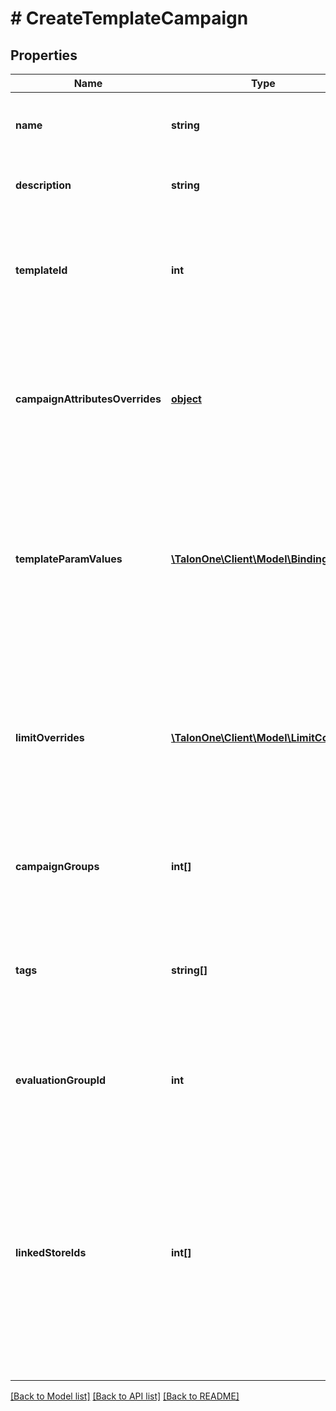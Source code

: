 # # CreateTemplateCampaign

## Properties

Name | Type | Description | Notes
------------ | ------------- | ------------- | -------------
**name** | **string** | A user-facing name for this campaign. | 
**description** | **string** | A detailed description of the campaign. | [optional] 
**templateId** | **int** | The ID of the Campaign Template which will be used in order to create the Campaign. | 
**campaignAttributesOverrides** | [**object**](.md) | Custom Campaign Attributes. If the Campaign Template defines the same values, they will be overridden. | [optional] 
**templateParamValues** | [**\TalonOne\Client\Model\Binding[]**](Binding.md) | Actual values to replace the template placeholder values in the Ruleset bindings. Values for all Template Parameters must be provided. | [optional] 
**limitOverrides** | [**\TalonOne\Client\Model\LimitConfig[]**](LimitConfig.md) | Limits for this Campaign. If the Campaign Template or Application define default values for the same limits, they will be overridden. | [optional] 
**campaignGroups** | **int[]** | The IDs of the [campaign groups](https://docs.talon.one/docs/product/account/account-settings/managing-campaign-groups) this campaign belongs to. | [optional] 
**tags** | **string[]** | A list of tags for the campaign. If the campaign template has tags, they will be overridden by this list. | [optional] 
**evaluationGroupId** | **int** | The ID of the campaign evaluation group the campaign belongs to. | [optional] 
**linkedStoreIds** | **int[]** | A list of store IDs that are linked to the campaign.  **Note:** Campaigns with linked store IDs will only be evaluated when there is a [customer session update](https://docs.talon.one/integration-api#tag/Customer-sessions/operation/updateCustomerSessionV2) that references a linked store. | [optional] 

[[Back to Model list]](../../README.md#documentation-for-models) [[Back to API list]](../../README.md#documentation-for-api-endpoints) [[Back to README]](../../README.md)


